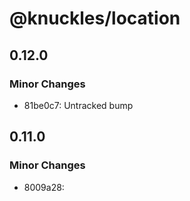 # @knuckles/location

## 0.12.0

### Minor Changes

- 81be0c7: Untracked bump

## 0.11.0

### Minor Changes

- 8009a28:
